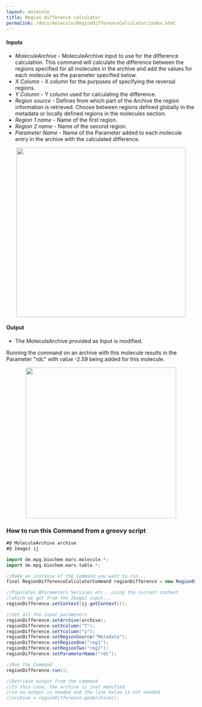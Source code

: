 ```yaml
---
layout: molecule
title: Region difference calculator
permalink: /docs/molecule/RegionDifferenceCalculator/index.html
---
```


#### Inputs

* *MoleculeArchive* - MoleculeArchive input to use for the difference calculation. This command will calculate the difference between the regions specified for all molecules in the archive and add the values for each molecule as the parameter specified below.
* *X Column* - X column for the purposes of specifying the reversal regions.
* *Y Column* - Y column used for calculating the difference.
* *Region source* - Defines from which part of the Archive the region information is retrieved. Choose between regions defined globally in the metadata or locally defined regions in the molecules section.
* *Region 1 name* - Name of the first region.
* *Region 2 name* - Name of the second region.
* *Parameter Name* - Name of the Parameter added to each molecule entry in the archive with the calculated difference.

<div style="text-align: center"><img  src='{{site.baseurl}}/docs/molecule/img/Region Difference Calculator.png' width='450'/></div> 

#### Output

   * The MoleculeArchive provided as Input is modified.

Running the command on an archive with this molecule results in the Parameter "rdc" with value -2.59 being added for this molecule.

<div style="text-align: center"><img  src='{{site.baseurl}}/docs/molecule/img/Added Parameter.png' width='400'/></div>

### How to run this Command from a groovy script

```groovy
#@ MoleculeArchive archive
#@ ImageJ ij

import de.mpg.biochem.mars.molecule.*;
import de.mpg.biochem.mars.table.*;

//Make an instance of the Command you want to run...
final RegionDifferenceCalculatorCommand regionDifference = new RegionDifferenceCalculatorCommand();

//Populates @Parameters Services etc.. using the current context
//which we get from the ImageJ input...
regionDifference.setContext(ij.getContext());

//Set all the input parameters
regionDifference.setArchive(archive);
regionDifference.setXcolumn("T");
regionDifference.setYcolumn("y");
regionDifference.setRegionSource("Metadata");
regionDifference.setRegionOne("reg1");
regionDifference.setRegionTwo("reg2");
regionDifference.setParameterName("rdc");

//Run the Command
regionDifference.run();

//Retrieve output from the command
//In this case, the archive is just modified
//so no output is needed and the line below is not needed
//archive = regionDifference.getArchive();
```

